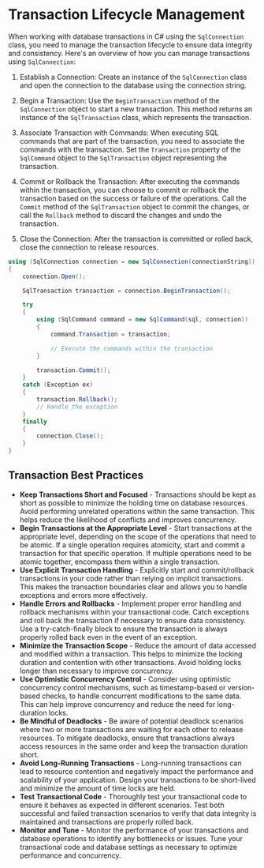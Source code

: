 # Transaction Lifecycle Management

When working with database transactions in C# using the `SqlConnection` class, you need to manage the transaction lifecycle to ensure data integrity and consistency. Here's an overview of how you can manage transactions using `SqlConnection`:

1. Establish a Connection: Create an instance of the `SqlConnection` class and open the connection to the database using the connection string.

2. Begin a Transaction: Use the `BeginTransaction` method of the `SqlConnection` object to start a new transaction. This method returns an instance of the `SqlTransaction` class, which represents the transaction.

3. Associate Transaction with Commands: When executing SQL commands that are part of the transaction, you need to associate the commands with the transaction. Set the `Transaction` property of the `SqlCommand` object to the `SqlTransaction` object representing the transaction.

4. Commit or Rollback the Transaction: After executing the commands within the transaction, you can choose to commit or rollback the transaction based on the success or failure of the operations. Call the `Commit` method of the `SqlTransaction` object to commit the changes, or call the `Rollback` method to discard the changes and undo the transaction.

5. Close the Connection: After the transaction is committed or rolled back, close the connection to release resources.

```csharp
using (SqlConnection connection = new SqlConnection(connectionString))
{
    connection.Open();

    SqlTransaction transaction = connection.BeginTransaction();

    try
    {
        using (SqlCommand command = new SqlCommand(sql, connection))
        {
            command.Transaction = transaction;

            // Execute the commands within the transaction
        }

        transaction.Commit();
    }
    catch (Exception ex)
    {
        transaction.Rollback();
        // Handle the exception
    }
    finally
    {
        connection.Close();
    }
}
```

## Transaction Best Practices

- **Keep Transactions Short and Focused** - Transactions should be kept as short as possible to minimize the holding time on database resources. Avoid performing unrelated operations within the same transaction. This helps reduce the likelihood of conflicts and improves concurrency.
- **Begin Transactions at the Appropriate Level** - Start transactions at the appropriate level, depending on the scope of the operations that need to be atomic. If a single operation requires atomicity, start and commit a transaction for that specific operation. If multiple operations need to be atomic together, encompass them within a single transaction.
- **Use Explicit Transaction Handling** - Explicitly start and commit/rollback transactions in your code rather than relying on implicit transactions. This makes the transaction boundaries clear and allows you to handle exceptions and errors more effectively.
- **Handle Errors and Rollbacks** - Implement proper error handling and rollback mechanisms within your transactional code. Catch exceptions and roll back the transaction if necessary to ensure data consistency. Use a try-catch-finally block to ensure the transaction is always properly rolled back even in the event of an exception.
- **Minimize the Transaction Scope** - Reduce the amount of data accessed and modified within a transaction. This helps to minimize the locking duration and contention with other transactions. Avoid holding locks longer than necessary to improve concurrency.
- **Use Optimistic Concurrency Control** - Consider using optimistic concurrency control mechanisms, such as timestamp-based or version-based checks, to handle concurrent modifications to the same data. This can help improve concurrency and reduce the need for long-duration locks.
- **Be Mindful of Deadlocks** - Be aware of potential deadlock scenarios where two or more transactions are waiting for each other to release resources. To mitigate deadlocks, ensure that transactions always access resources in the same order and keep the transaction duration short.
- **Avoid Long-Running Transactions** - Long-running transactions can lead to resource contention and negatively impact the performance and scalability of your application. Design your transactions to be short-lived and minimize the amount of time locks are held.
- **Test Transactional Code** - Thoroughly test your transactional code to ensure it behaves as expected in different scenarios. Test both successful and failed transaction scenarios to verify that data integrity is maintained and transactions are properly rolled back.
- **Monitor and Tune** - Monitor the performance of your transactions and database operations to identify any bottlenecks or issues. Tune your transactional code and database settings as necessary to optimize performance and concurrency.
